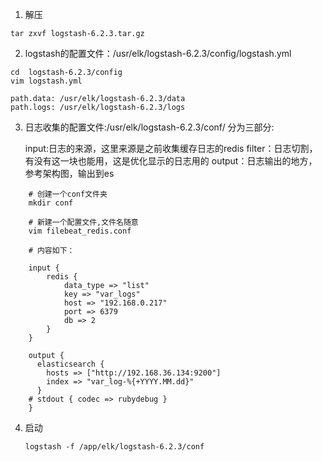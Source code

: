 1. 解压
```
tar zxvf logstash-6.2.3.tar.gz
```

2. logstash的配置文件：/usr/elk/logstash-6.2.3/config/logstash.yml
```
cd  logstash-6.2.3/config
vim logstash.yml
```

```
path.data: /usr/elk/logstash-6.2.3/data
path.logs: /usr/elk/logstash-6.2.3/logs

```

3. 日志收集的配置文件:/usr/elk/logstash-6.2.3/conf/
   分为三部分:
   
   input:日志的来源，这里来源是之前收集缓存日志的redis
   filter：日志切割，有没有这一块也能用，这是优化显示的日志用的
   output：日志输出的地方，参考架构图，输出到es
   
```
    # 创建一个conf文件夹
    mkdir conf
    
    # 新建一个配置文件,文件名随意
    vim filebeat_redis.conf
    
    # 内容如下：
    
    input {
        redis {
            data_type => "list"
            key => "var_logs"
            host => "192.168.0.217"
            port => 6379
            db => 2
        }
    }
    
    output {
      elasticsearch {
        hosts => ["http://192.168.36.134:9200"]
        index => "var_log-%{+YYYY.MM.dd}"
      }
    # stdout { codec => rubydebug }
    }

```

4. 启动
    ```
    logstash -f /app/elk/logstash-6.2.3/conf 
    ```